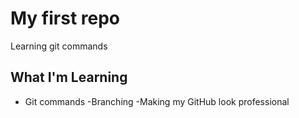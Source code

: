 # My first repo
Learning git commands
## What I'm Learning
- Git commands
-Branching
-Making my GitHub look professional
